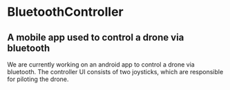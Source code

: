 # BluetoothController
## A mobile app used to control a drone via bluetooth
We are currently working on an android app to control a drone via bluetooth.
The controller UI consists of two joysticks, which are responsible for piloting the drone.

